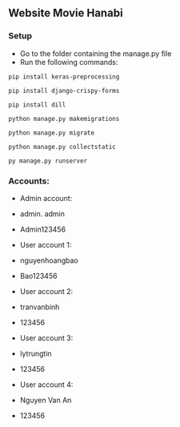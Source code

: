 ## Website Movie Hanabi
### Setup
+ Go to the folder containing the manage.py file 
+ Run the following commands:
```
pip install keras-preprocessing
```
```
pip install django-crispy-forms
```
```
pip install dill
```
```
python manage.py makemigrations
```
```
python manage.py migrate
```
```
python manage.py collectstatic
```
```
py manage.py runserver
```
### Accounts:

+ Admin account:
+ admin. admin
+ Admin123456

+ User account 1:
+ nguyenhoangbao
+ Bao123456

+ User account 2:
+ tranvanbinh
+ 123456

+ User account 3:
+ lytrungtin
+ 123456

+ User account 4:
+ Nguyen Van An
+ 123456
